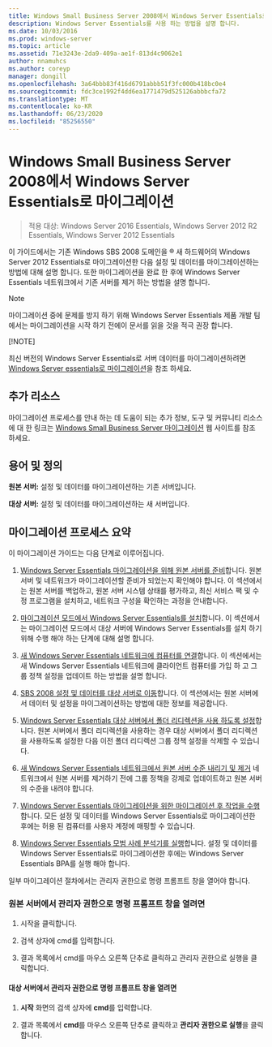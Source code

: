 ```yaml
---
title: Windows Small Business Server 2008에서 Windows Server Essentials로 마이그레이션
description: Windows Server Essentials를 사용 하는 방법을 설명 합니다.
ms.date: 10/03/2016
ms.prod: windows-server
ms.topic: article
ms.assetid: 71e3243e-2da9-409a-ae1f-813d4c9062e1
author: nnamuhcs
ms.author: coreyp
manager: dongill
ms.openlocfilehash: 3a64bbb83f416d6791abbb51f3fc000b418bc0e4
ms.sourcegitcommit: fdc3ce1992f4dd6ea1771479d525126abbbcfa72
ms.translationtype: MT
ms.contentlocale: ko-KR
ms.lasthandoff: 06/23/2020
ms.locfileid: "85256550"
---
```

# <a name="migrate-windows-small-business-server-2008-to-windows-server-essentials"></a>Windows Small Business Server 2008에서 Windows Server Essentials로 마이그레이션

>적용 대상: Windows Server 2016 Essentials, Windows Server 2012 R2 Essentials, Windows Server 2012 Essentials

이 가이드에서는 기존 Windows SBS 2008 도메인을 &reg; 새 하드웨어의 Windows Server 2012 Essentials로 마이그레이션한 다음 설정 및 데이터를 마이그레이션하는 방법에 대해 설명 합니다. 또한 마이그레이션을 완료 한 후에 Windows Server Essentials 네트워크에서 기존 서버를 제거 하는 방법을 설명 합니다.  
  
> [!NOTE]
>  마이그레이션 중에 문제를 방지 하기 위해 Windows Server Essentials 제품 개발 팀에서는 마이그레이션을 시작 하기 전에이 문서를 읽을 것을 적극 권장 합니다.  
> 
> [!NOTE]
> 
>  최신 버전의 Windows Server Essentials로 서버 데이터를 마이그레이션하려면 [Windows Server essentials로 마이그레이션](Migrate-from-Previous-Versions-to-Windows-Server-Essentials-or-Windows-Server-Essentials-Experience.md)을 참조 하세요.

  
## <a name="additional-resources"></a>추가 리소스  
 마이그레이션 프로세스를 안내 하는 데 도움이 되는 추가 정보, 도구 및 커뮤니티 리소스에 대 한 링크는 [Windows Small Business Server 마이그레이션](https://go.microsoft.com/fwlink/?LinkId=217520) 웹 사이트를 참조 하세요.  
  
## <a name="terms-and-definitions"></a>용어 및 정의  
 **원본 서버:** 설정 및 데이터를 마이그레이션하는 기존 서버입니다.  
  
 **대상 서버:** 설정 및 데이터를 마이그레이션하는 새 서버입니다.  
  
## <a name="migration-process-summary"></a>마이그레이션 프로세스 요약  
 이 마이그레이션 가이드는 다음 단계로 이루어집니다.  
  

1.  [Windows Server Essentials 마이그레이션을 위해 원본 서버를 준비](Prepare-your-Source-Server-for-Windows-Server-Essentials-migration.md)합니다.  원본 서버 및 네트워크가 마이그레이션할 준비가 되었는지 확인해야 합니다. 이 섹션에서는 원본 서버를 백업하고, 원본 서버 시스템 상태를 평가하고, 최신 서비스 팩 및 수정 프로그램을 설치하고, 네트워크 구성을 확인하는 과정을 안내합니다.  
  
2.  [마이그레이션 모드에서 Windows Server Essentials를 설치](Install-Windows-Server-Essentials-in-migration-mode.md)합니다.  이 섹션에서는 마이그레이션 모드에서 대상 서버에 Windows Server Essentials를 설치 하기 위해 수행 해야 하는 단계에 대해 설명 합니다.  
  
3.  [새 Windows Server Essentials 네트워크에 컴퓨터를 연결](Join-computers-to-the-new-Windows-Server-Essentials-network.md)합니다.  이 섹션에서는 새 Windows Server Essentials 네트워크에 클라이언트 컴퓨터를 가입 하 고 그룹 정책 설정을 업데이트 하는 방법을 설명 합니다.  
  
4.  [SBS 2008 설정 및 데이터를 대상 서버로 이동](Move-Windows-SBS-2008-settings-and-data-to-the-Destination-Server-for-Windows-Server-Essentials-migration.md)합니다.  이 섹션에서는 원본 서버에서 데이터 및 설정을 마이그레이션하는 방법에 대한 정보를 제공합니다.  
  
5.  [Windows Server Essentials 대상 서버에서 폴더 리디렉션을 사용 하도록 설정](Enable-folder-redirection-on-the-Windows-Server-Essentials-Destination-Server.md)합니다.  원본 서버에서 폴더 리디렉션을 사용하는 경우 대상 서버에서 폴더 리디렉션을 사용하도록 설정한 다음 이전 폴더 리디렉션 그룹 정책 설정을 삭제할 수 있습니다.  
  
6.  [새 Windows Server Essentials 네트워크에서 원본 서버 수준 내리기 및 제거](Demote-and-remove-the-Source-Server-from-the-new-Windows-Server-Essentials-network.md)  네트워크에서 원본 서버를 제거하기 전에 그룹 정책을 강제로 업데이트하고 원본 서버의 수준을 내려야 합니다.  
  
7.  [Windows Server Essentials 마이그레이션을 위한 마이그레이션 후 작업을 수행](Perform-post-migration-tasks-for-Windows-Server-Essentials-migration.md)합니다.  모든 설정 및 데이터를 Windows Server Essentials로 마이그레이션한 후에는 허용 된 컴퓨터를 사용자 계정에 매핑할 수 있습니다.  
  
8.  [Windows Server Essentials 모범 사례 분석기를 실행](Run-the-Windows-Server-Essentials-Best-Practices-Analyzer.md)합니다.  설정 및 데이터를 Windows Server Essentials로 마이그레이션한 후에는 Windows Server Essentials BPA를 실행 해야 합니다.   

  
 일부 마이그레이션 절차에서는 관리자 권한으로 명령 프롬프트 창을 열어야 합니다.  
  
###  <a name="to-open-a-command-prompt-window-on-the-source-server-as-an-administrator"></a><a name="BKMK_OpenACommandPromptAsAdmin"></a>원본 서버에서 관리자 권한으로 명령 프롬프트 창을 열려면  
  
1.  시작을 클릭합니다.  
  
2.  검색 상자에 cmd를 입력합니다.  
  
3.  결과 목록에서 cmd를 마우스 오른쪽 단추로 클릭하고 관리자 권한으로 실행을 클릭합니다.  
  
#### <a name="to-open-a-command-prompt-window-on-the-destination-server-as-an-administrator"></a>대상 서버에서 관리자 권한으로 명령 프롬프트 창을 열려면  
  
1.  **시작** 화면의 검색 상자에 **cmd**를 입력합니다.  
  
2.  결과 목록에서 **cmd**를 마우스 오른쪽 단추로 클릭하고 **관리자 권한으로 실행**을 클릭합니다.
